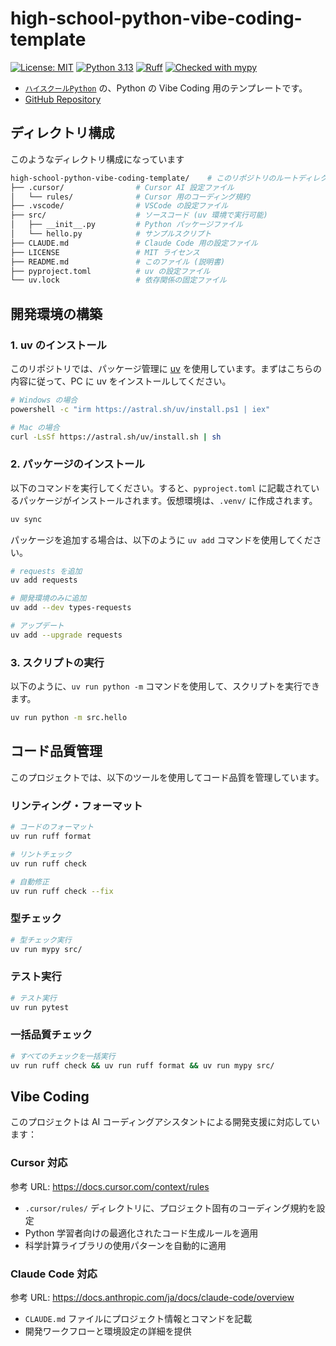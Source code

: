 # high-school-python-vibe-coding-template

[![License: MIT](https://img.shields.io/badge/License-MIT-yellow.svg)](https://opensource.org/licenses/MIT)
[![Python 3.13](https://img.shields.io/badge/python-3.13-blue.svg)](https://www.python.org/downloads/)
[![Ruff](https://img.shields.io/badge/code%20style-ruff-000000.svg)](https://github.com/astral-sh/ruff)
[![Checked with mypy](https://www.mypy-lang.org/static/mypy_badge.svg)](https://mypy-lang.org/)

- [`ハイスクールPython`](https://high-school-python.jp) の、Python の Vibe Coding 用のテンプレートです。
- [GitHub Repository](https://github.com/high-school-python/high-school-python-vibe-coding-template)

## ディレクトリ構成

このようなディレクトリ構成になっています

```sh
high-school-python-vibe-coding-template/    # このリポジトリのルートディレクトリ
├── .cursor/                # Cursor AI 設定ファイル
│   └── rules/              # Cursor 用のコーディング規約
├── .vscode/                # VSCode の設定ファイル
├── src/                    # ソースコード (uv 環境で実行可能)
│   ├── __init__.py         # Python パッケージファイル
│   └── hello.py            # サンプルスクリプト
├── CLAUDE.md               # Claude Code 用の設定ファイル
├── LICENSE                 # MIT ライセンス
├── README.md               # このファイル (説明書)
├── pyproject.toml          # uv の設定ファイル
└── uv.lock                 # 依存関係の固定ファイル
```

## 開発環境の構築

### 1. uv のインストール

このリポジトリでは、パッケージ管理に [uv](https://docs.astral.sh/uv/) を使用しています。まずはこちらの内容に従って、PC に uv をインストールしてください。

```sh
# Windows の場合
powershell -c "irm https://astral.sh/uv/install.ps1 | iex"

# Mac の場合
curl -LsSf https://astral.sh/uv/install.sh | sh
```

### 2. パッケージのインストール

以下のコマンドを実行してください。すると、`pyproject.toml` に記載されているパッケージがインストールされます。仮想環境は、`.venv/` に作成されます。

```sh
uv sync
```

パッケージを追加する場合は、以下のように `uv add` コマンドを使用してください。

```sh
# requests を追加
uv add requests

# 開発環境のみに追加
uv add --dev types-requests

# アップデート
uv add --upgrade requests
```

### 3. スクリプトの実行

以下のように、`uv run python -m` コマンドを使用して、スクリプトを実行できます。

```sh
uv run python -m src.hello
```

## コード品質管理

このプロジェクトでは、以下のツールを使用してコード品質を管理しています。

### リンティング・フォーマット

```sh
# コードのフォーマット
uv run ruff format

# リントチェック
uv run ruff check

# 自動修正
uv run ruff check --fix
```

### 型チェック

```sh
# 型チェック実行
uv run mypy src/
```

### テスト実行

```sh
# テスト実行
uv run pytest
```

### 一括品質チェック

```sh
# すべてのチェックを一括実行
uv run ruff check && uv run ruff format && uv run mypy src/
```

## Vibe Coding

このプロジェクトは AI コーディングアシスタントによる開発支援に対応しています：

### Cursor 対応

参考 URL: <https://docs.cursor.com/context/rules>

- `.cursor/rules/` ディレクトリに、プロジェクト固有のコーディング規約を設定
- Python 学習者向けの最適化されたコード生成ルールを適用
- 科学計算ライブラリの使用パターンを自動的に適用

### Claude Code 対応

参考 URL: <https://docs.anthropic.com/ja/docs/claude-code/overview>

- `CLAUDE.md` ファイルにプロジェクト情報とコマンドを記載
- 開発ワークフローと環境設定の詳細を提供
